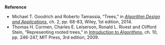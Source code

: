 **Reference**

- Michael T. Goodrich and Roberto Tamassia, “Trees,” in *[Algorithm Design and Applications](http://www.amazon.com/Algorithm-Design-Applications-Michael-Goodrich/dp/1118335910)*, ch. 2, pp. 68-83, Wiley, 1st edition, 2014.
- Thomas H. Cormen, Charles E. Leiserson, Ronald L. Rivest and Clifford Stein, “Representing rooted trees,” in *[Introduction to Algorithms](http://www.amazon.com/Introduction-Algorithms-3rd-Edition-Press/dp/0262033844)*, ch. 10, pp. 246-247, MIT Press, 3rd edition, 2009.
